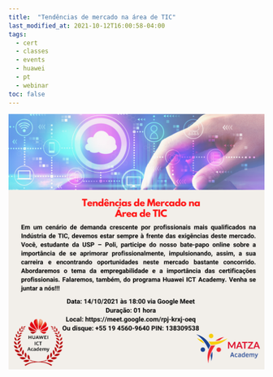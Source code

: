 ```yaml
---
title:  "Tendências de mercado na área de TIC"
last_modified_at: 2021-10-12T16:00:58-04:00
tags:
  - cert
  - classes
  - events
  - huawei
  - pt
  - webinar
toc: false
---
```


[![](/assets/images/posts/2021-10-12-tendencias-tic.png)](https://meet.google.com/rpj-krxj-oeq)

